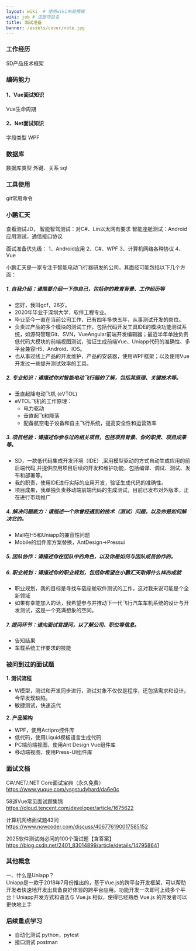```yaml
---
layout: wiki  # 使用wiki布局模板
wiki: job # 这是项目名
title: 面试准备
banner: /assets/cover/note.jpg
---
```


### 工作经历
SD产品技术框架

### 编码能力

#### 1、Vue面试知识
Vue生命周期

#### 2、Net面试知识
字段类型
WPF

### 数据库
数据库类型
外键、关系
sql

### 工具使用
git常用命令

### 小鹏汇天
查看测试JD，
智能智驾测试：对C#、Lin以太网有要求
智能座舱测试：Android应用测试，通信接口协议

面试准备优先级：
1、Android应用
2、C#、WPF
3、计算机网络各种协议
4、Vue

小鹏汇天是一家专注于智能电动飞行器研发的公司，其面经可能包括以下几个方面：

##### **1. 自我介绍：请简要介绍一下你自己，包括你的教育背景、工作经历等**
- 您好，我叫gcf，26岁。
- 2020年毕业于深圳大学，软件工程专业。
- 毕业至今一直在当前公司工作，已有四年多快五年，从事测试开发的岗位。
- 负责过产品的多个模块的测试工作，包括代码开发工具IDE的模块功能测试系统，如源码管理Git、SVN，VueAngular前端开发编辑器；最近半年单独负责低代码大模块的前端视图测试，验证生成前端Vue、Uniapp代码的准确性、多平台兼容H5、Android、IOS。
- 也从事过线上产品的开发维护，产品的安装器，使用WPF框架；以及使用Vue开发过一些提升测试效率的工具。

##### **2. 专业知识：请描述你对智能电动飞行器的了解，包括其原理、关键技术等。**
- 垂直起降电动飞机 (eVTOL)
- eVTOL飞机的工作原理：
  - 电力驱动
  - 垂直起飞和降落
  - 配备航空电子设备和自主飞行系统，提高安全性和运营效率

##### **3. 项目经验：请描述你参与过的相关项目，包括项目背景、你的职责、项目成果等。**
- SD，一款低代码集成开发环境（IDE）,采用模型驱动的方式自动生成应用的前后端代码,并提供应用项目后续的开发和维护功能，包括编译、调试、测试、发布和部署等。
- 我的职责，使用IDE进行实际的应用开发，验证生成代码的准确性。
- 项目成果，我单独负责移动端前端代码的生成测试，目前已发布对外版本，正在进行市场推广

##### **4. 解决问题能力：请描述一个你曾经遇到的技术（测试）问题，以及你是如何解决它的。**
- Mall在H5和Uniapp的兼容性问题
- Mobile的组件库方案替换，AntDesign->Pressui

##### **5. 团队协作：请描述你在团队中的角色，以及你是如何与团队成员协作的。**


##### **6. 职业规划：请描述你的职业规划，包括你希望在小鹏汇天取得什么样的成就**
- 职业规划，我的目标是寻找车载座舱软件测试的工作，这对我来说可能是个全新领域
- 如果有幸能加入的话，我希望参与并推动下一代飞行汽车车机系统的设计与开发测试，这是一个充满想象的空间。

##### **7. 提问环节：请向面试官提问，以了解公司、职位等信息。**
- 告知结果
- 车载系统工作要求的技能

### 被问到过的面试题

**1. 测试流程**
- W模型，测试和开发同步进行，测试对象不仅仅是程序，还包括需求和设计，今早发现缺陷。
- 敏捷测试，快速迭代

**2. 产品架构**
- WPF，使用Actipro控件库
- 低代码，使用Liquid模板语言生成代码
- PC端前端视图，使用Ant Design Vue组件库
- 移动端视图，使用Press-UI组件库

### 面试文档
C#/.NET/.NET Core面试宝典（永久免费） https://www.yuque.com/ysgstudyhard/da6e0c

58道Vue常见面试题集锦 https://cloud.tencent.com/developer/article/1675622

计算机网络面试题43问 https://www.nowcoder.com/discuss/406776190017585152

2025软件测试岗必问的100个面试题【含答案】 https://blog.csdn.net/2401_83014899/article/details/147958641

### 其他概念
一、什么是Uniapp？   
Uniapp是一款于2018年7月份推出的，基于Vue.js的跨平台开发框架，可以帮助开发者快速地开发出具备良好体验的跨平台应用。功能开发一次即可上线多个平台！Uniapp开发方式和语法与 Vue.js 相似，使得已经熟悉 Vue.js 的开发者可以更快地上手

### 后续重点学习
- 自动化测试 python，pytest
- 接口测试 postman
